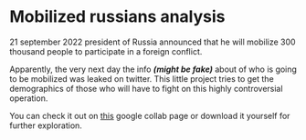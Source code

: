 # Mobilized russians analysis

21 september 2022 president of Russia announced that he will mobilize 300 thousand people to participate in a foreign conflict. <br>

Apparently, the very next day the info ***(might be fake)*** about of who is going to be mobilized was leaked on twitter. This little project tries to get the demographics of those who will have to fight on this highly controversial operation. <br>

You can check it out on [this](https://colab.research.google.com/drive/1pKz5wcBVH1wgYtQk0V46WeyXgvnqDFVY#scrollTo=7t3EaqrX4dt-) google collab page or download it yourself for further exploration.

